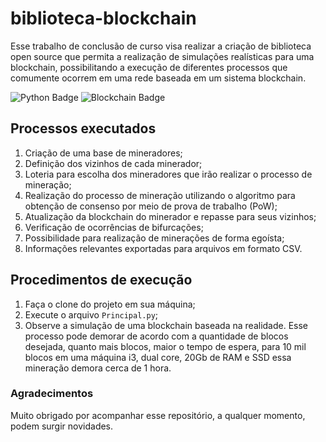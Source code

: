 # biblioteca-blockchain

Esse trabalho de conclusão de curso visa realizar a criação de biblioteca open source que permita a realização de simulações realísticas para uma blockchain, possibilitando a execução de diferentes processos que comumente ocorrem em uma rede baseada em um sistema blockchain.

![Python Badge](https://img.shields.io/badge/python-3.9-blue?style=flat-square&logo=python&logoColor=white)
![Blockchain Badge](https://img.shields.io/badge/blockchain-grey?style=flat-square&logo=blockchain.com&logoColor=white)

## Processos executados

1. Criação de uma base de mineradores;
2. Definição dos vizinhos de cada minerador;
3. Loteria para escolha dos mineradores que irão realizar o processo de mineração;
4. Realização do processo de mineração utilizando o algoritmo para obtenção de consenso por meio de prova de trabalho (PoW);
5. Atualização da blockchain do minerador e repasse para seus vizinhos;
6. Verificação de ocorrências de bifurcações;
7. Possibilidade para realização de minerações de forma egoísta;
8. Informações relevantes exportadas para arquivos em formato CSV.

## Procedimentos de execução

1. Faça o clone do projeto em sua máquina;
2. Execute o arquivo `Principal.py`;
3. Observe a simulação de uma blockchain baseada na realidade. Esse processo pode demorar de acordo com a quantidade de blocos desejada, quanto mais blocos, maior o tempo de espera, para 10 mil blocos em uma máquina i3, dual core, 20Gb de RAM e SSD essa mineração demora cerca de 1 hora.

### Agradecimentos

Muito obrigado por acompanhar esse repositório, a qualquer momento, podem surgir novidades.
